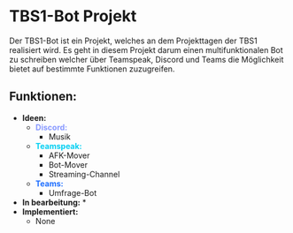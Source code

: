 # TBS1-Bot Projekt
Der TBS1-Bot ist ein Projekt, welches an dem Projekttagen der TBS1 realisiert wird.
Es geht in diesem Projekt darum einen multifunktionalen Bot zu schreiben welcher über Teamspeak,
Discord und Teams die Möglichkeit bietet auf bestimmte Funktionen zuzugreifen.
## Funktionen:
* **Ideen:**
  * <span style="color:#8899FF">**Discord:**</span>
    * Musik
  * <span style="color:#00CFF2">**Teamspeak:**</span>
    * AFK-Mover
    * Bot-Mover
    * Streaming-Channel
  * <span style="color:#1C6DFF">**Teams:**</span>
    * Umfrage-Bot
* **In bearbeitung:**
  *
* **Implementiert:**
    * None